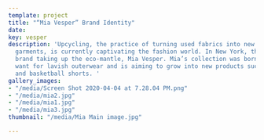 ```yaml
---
template: project
title: "“Mia Vesper” Brand Identity"
date: 
key: vesper
description: 'Upcycling, the practice of turning used fabrics into new high fashion
  garments, is currently captivating the fashion world. In New York, there’s a new
  brand taking up the eco-mantle, Mia Vesper. Mia’s collection was born for her own
  want for lavish outerwear and is aiming to grow into new products such as shoes
  and basketball shorts. '
gallery_images:
- "/media/Screen Shot 2020-04-04 at 7.28.04 PM.png"
- "/media/mia2.jpg"
- "/media/mia1.jpg"
- "/media/mia3.jpg"
thumbnail: "/media/Mia Main image.jpg"

---
```

